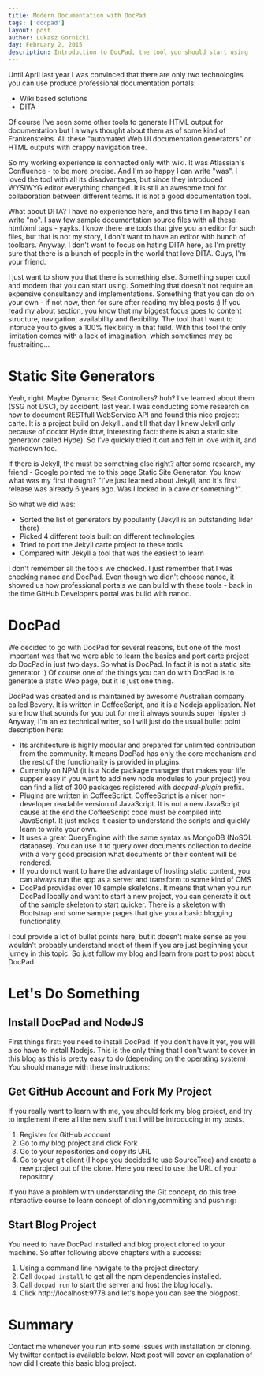 ```yaml
---
title: Modern Documentation with DocPad
tags: ['docpad']
layout: post
author: Lukasz Gornicki
day: February 2, 2015
description: Introduction to DocPad, the tool you should start using
---
```


Until April last year I was convinced that there are only two technologies you can use produce professional documentation portals:

* Wiki based solutions
* DITA

Of course I've seen some other tools to generate HTML output for documentation but I always thought about them as of some kind of Frankensteins. All these "automated Web UI documentation generators" or HTML outputs with crappy navigation tree.

So my working experience is connected only with wiki. It was Atlassian's Confluence - to be more precise. And I'm so happy I can write "was". I loved the tool with all its disadvantages, but since they introduced WYSIWYG editor everything changed. It is still an awesome tool for collaboration between different teams. It is not a good documentation tool.

What about DITA? I have no experience here, and this time I'm happy I can write "no". I saw few sample documentation source files with all these html/xml tags - yayks. I know there are tools that give you an editor for such files, but that is not my story, I don't want to have an editor with bunch of toolbars. Anyway, I don't want to focus on hating DITA here, as I'm pretty sure that there is a bunch of people in the world that love DITA. Guys, I'm your friend.

I just want to show you that there is something else. Something super cool and modern that you can start using. Something that doesn't not require an expensive consultancy and implementations. Something that you can do on your own - if not now, then for sure after reading my blog posts :)
If you read my about section, you know that my biggest focus goes to content structure, navigation, availability and flexibility. The tool that I want to intoruce you to gives a 100% flexibility in that field. With this tool the only limitation comes with a lack of imagination, which sometimes may be frustraiting...

# Static Site Generators

Yeah, right. Maybe Dynamic Seat Controllers? huh? I've learned about them (SSG not DSC), by accident, last year. I was conducting some research on how to document RESTfull WebService API and found this nice project: carte. It is a project build on Jekyll...and till that day I knew Jekyll only because of doctor Hyde (btw, interesting fact: there is also a static site generator called Hyde). So I've quickly tried it out and felt in love with it, and markdown too.

If there is Jekyll, the must be something else right? after some research, my friend - Google pointed me to this page Static Site Generator. You know what was my first thought? "I've just learned about Jekyll, and it's first release was already 6 years ago. Was I locked in a cave or something?".

So what we did was:

* Sorted the list of generators by popularity (Jekyll is an outstanding lider there)
* Picked 4 different tools built on different technologies
* Tried to port the Jekyll carte project to these tools
* Compared with Jekyll a tool that was the easiest to learn

I don't remember all the tools we checked. I just remember that I was checking nanoc and DocPad. Even though we didn't choose nanoc, it showed us how professional portals we can build with these tools - back in the time GitHub Developers portal was build with nanoc.

# DocPad

We decided to go with DocPad for several reasons, but one of the most important was that we were able to learn the basics and port carte project do DocPad in just two days. So what is DocPad. In fact it is not a static site generator :) Of course one of the things you can do with DocPad is to generate a static Web page, but it is just one thing.

DocPad was created and is maintained by awesome Australian company called Bevery. It is written in CoffeeScript, and it is a Nodejs application. Not sure how that sounds for you but for me it always sounds super hipster :)
Anyway, I'm an ex technical writer, so I will just do the usual bullet point description here:

* Its architecture is highly modular and prepared for unlimited contribution from the community. It means DocPad has only the core mechanism and the rest of the functionality is provided in plugins.
* Currently on NPM (it is a Node package manager that makes your life supper easy if you want to add new node modules to your project) you can find a list of 300 packages registered with _docpad-plugin_ prefix.
* Plugins are written in CoffeeScript. CoffeeScript is a nicer non-developer readable version of JavaScript. It is not a new JavaScript cause at the end the CoffeeScript code must be compiled into JavaScript. It just makes it easier to understand the scripts and quickly learn to write your own.
* It uses a great QueryEngine with the same syntax as MongoDB (NoSQL database). You can use it to query over documents collection to decide with a very good precision what documents or their content will be rendered.
* If you do not want to have the advantage of hosting static content, you can always run the app as a server and transform to some kind of CMS
* DocPad provides over 10 sample skeletons. It means that when you run DocPad locally and want to start a new project, you can generate it out of the sample skeleton to start quicker. There is a skeleton with Bootstrap and some sample pages that give you a basic blogging functionality.

I coul provide a lot of bullet points here, but it doesn't make sense as you wouldn't probably understand most of them if you are just beginning your jurney in this topic. So just follow my blog and learn from post to post about DocPad.

# Let's Do Something

## Install DocPad and NodeJS

First things first: you need to install DocPad. If you don't have it yet, you will also have to install Nodejs. This is the only thing that I don't want to cover in this blog as this is pretty easy to do (depending on the operating system). You should manage with these instructions:

## Get GitHub Account and Fork My Project

If you really want to learn with me, you should fork my blog project, and try to implement there all the new stuff that I will be introducing in my posts.

1. Register for GitHub account
2. Go to my blog project and click Fork
3. Go to your repositories and copy its URL
4. Go to your git client (I hope you decided to use SourceTree) and create a new project out of the clone. Here you need to use the URL of your repository

If you have a problem with understanding the Git concept, do this free interactive course to learn concept of cloning,commiting and pushing:

## Start Blog Project

You need to have DocPad installed and blog project cloned to your machine. So after following above chapters with a success:

1. Using a command line navigate to the project directory.
2. Call `docpad install` to get all the npm dependencies installed.
3. Call `docpad run` to start the server and host the blog locally.
4. Click http://localhost:9778 and let's hope you can see the blogpost.

# Summary

Contact me whenever you run into some issues with installation or cloning. My twitter contact is available below. Next post will cover an explanation of how did I create this basic blog project.
